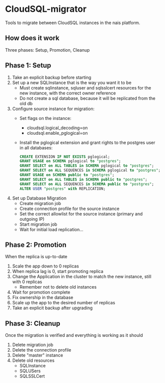 CloudSQL-migrator
=================

Tools to migrate between CloudSQL instances in the nais platform.

## How does it work

Three phases: Setup, Promotion, Cleanup

## Phase 1: Setup

1. Take an explicit backup before starting
2. Set up a new SQLInstance that is the way you want it to be
   - Must create sqlinstance, sqluser and sqlsslcert resources for the new instance, with the correct owner reference
   - Do not create a sql database, because it will be replicated from the old db
3. Configure source instance for migration:
   - Set flags on the instance:
     - cloudsql.logical_decoding=on
     - cloudsql.enable_pglogical=on
   - Install the pglogical extension and grant rights to the postgres user in all databases:
    
     ```sql
     CREATE EXTENSION IF NOT EXISTS pglogical;
     GRANT USAGE on SCHEMA pglogical to "postgres";
     GRANT SELECT on ALL TABLES in SCHEMA pglogical to "postgres";
     GRANT SELECT on ALL SEQUENCES in SCHEMA pglogical to "postgres";
     GRANT USAGE on SCHEMA public to "postgres";
     GRANT SELECT on ALL TABLES in SCHEMA public to "postgres";
     GRANT SELECT on ALL SEQUENCES in SCHEMA public to "postgres";
     ALTER USER "postgres" with REPLICATION;
     ```
4. Set up Database Migration
   - Create migration job
   - Create connection profile for the source instance
   - Set the correct allowlist for the source instance (primary and outgoing IP)
   - Start migration job
   - Wait for initial load replication...

## Phase 2: Promotion

When the replica is up-to-date

1. Scale the app down to 0 replicas
2. When replica lag is 0, start promoting replica
3. Change the Application in the cluster to match the new instance, still with 0 replicas
   - Remember not to delete old instances
4. Wait for promotion complete
5. Fix ownership in the database
6. Scale up the app to the desired number of replicas
7. Take an explicit backup after upgrading

## Phase 3: Cleanup

Once the migration is verified and everything is working as it should

1. Delete migration job
2. Delete the connection profile
3. Delete "master" instance
4. Delete old resources
   - SQLInstance
   - SQLUSers
   - SQLSSLCert
